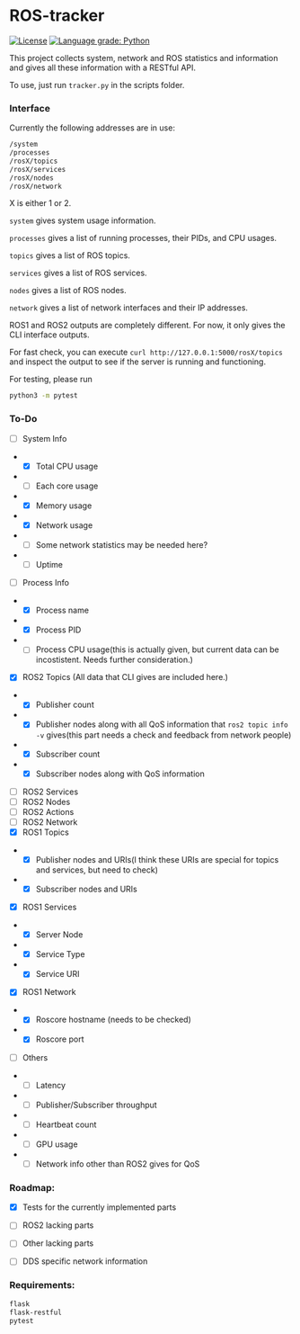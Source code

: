 # ROS-tracker
[![License](https://img.shields.io/badge/License-Apache_2.0-blue.svg)](https://opensource.org/licenses/Apache-2.0) [![Language grade: Python](https://img.shields.io/lgtm/grade/python/g/robolaunch/ros-tracker.svg?logo=lgtm&logoWidth=18)](https://lgtm.com/projects/g/robolaunch/ros-tracker/context:python)

This project collects system, network and ROS statistics and information and gives all these information with a RESTful API.

To use, just run `tracker.py` in the scripts folder.

### Interface

Currently the following addresses are in use:
``` sh
/system
/processes
/rosX/topics
/rosX/services
/rosX/nodes
/rosX/network
```
X is either 1 or 2.

`system` gives system usage information.

`processes` gives a list of running processes, their PIDs, and CPU usages.

`topics` gives a list of ROS topics.

`services` gives a list of ROS services.

`nodes` gives a list of ROS nodes.

`network` gives a list of network interfaces and their IP addresses.

ROS1 and ROS2 outputs are completely different. For now, it only gives the CLI interface outputs.

For fast check, you can execute `curl http://127.0.0.1:5000/rosX/topics` and inspect the output to see if the server is running and functioning.

For testing, please run
```sh
python3 -m pytest
```

### To-Do
- [ ] System Info
- - [X] Total CPU usage
- - [ ] Each core usage
- - [X] Memory usage
- - [X] Network usage
- - [ ] Some network statistics may be needed here?
- - [ ] Uptime
- [ ] Process Info
- - [X] Process name
- - [X] Process PID
- - [ ] Process CPU usage(this is actually given, but current data can be incostistent. Needs further consideration.)
- [X] ROS2 Topics (All data that CLI gives are included here.)
- - [X] Publisher count
- - [X] Publisher nodes along with all QoS information that `ros2 topic info -v` gives(this part needs a check and feedback from network people)
- - [X] Subscriber count
- - [X] Subscriber nodes along with QoS information
- [ ] ROS2 Services
- [ ] ROS2 Nodes
- [ ] ROS2 Actions
- [ ] ROS2 Network
- [X] ROS1 Topics
- - [X] Publisher nodes and URIs(I think these URIs are special for topics and services, but need to check)
- - [X] Subscriber nodes and URIs
- [X] ROS1 Services
- - [X] Server Node
- - [X] Service Type
- - [X] Service URI
- [X] ROS1 Network
- - [X] Roscore hostname (needs to be checked)
- - [X] Roscore port
- [ ] Others
- - [ ] Latency
- - [ ] Publisher/Subscriber throughput
- - [ ] Heartbeat count
- - [ ] GPU usage
- - [ ] Network info other than ROS2 gives for QoS

### Roadmap:

- [X] Tests for the currently implemented parts
- [ ] ROS2 lacking parts
- [ ] Other lacking parts
- [ ] DDS specific network information



### Requirements:
```sh
flask
flask-restful
pytest
```
